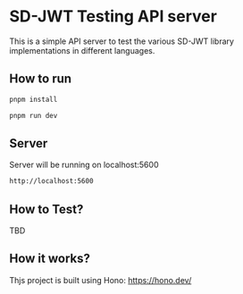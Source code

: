 # SD-JWT Testing API server

This is a simple API server to test the various SD-JWT library implementations in different languages.

## How to run

```bash
pnpm install

pnpm run dev
```

## Server

Server will be running on localhost:5600

```bash
http://localhost:5600
```

## How to Test?

TBD

## How it works?

Thjs project is built using Hono: https://hono.dev/
